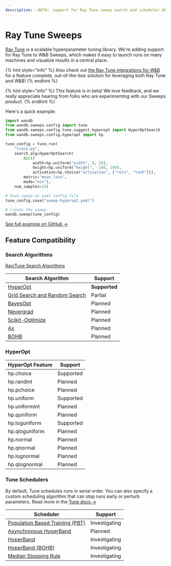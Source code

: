 ```yaml
---
description: ✨BETA✨ support for Ray Tune sweep search and scheduler API
---
```


# Ray Tune Sweeps

[Ray Tune](https://ray.readthedocs.io/en/latest/tune.html) is a scalable hyperparameter tuning library. We're adding support for Ray Tune to W\&B Sweeps, which makes it easy to launch runs on many machines and visualize results in a central place.

{% hint style="info" %}
Also check out [the Ray Tune integrations for W\&B](../../integrations/other/ray-tune.md) for a feature complete, out-of-the-box solution for leveraging both Ray Tune and W\&B!
{% endhint %}

{% hint style="info" %}
This feature is in beta! We love feedback, and we really appreciate hearing from folks who are experimenting with our Sweeps product.
{% endhint %}

Here's a quick example:

```python
import wandb
from wandb.sweeps.config import tune
from wandb.sweeps.config.tune.suggest.hyperopt import HyperOptSearch
from wandb.sweeps.config.hyperopt import hp

tune_config = tune.run(
    "train.py",
    search_alg=HyperOptSearch(
        dict(
            width=hp.uniform("width", 0, 20),
            height=hp.uniform("height", -100, 100),
            activation=hp.choice("activation", ["relu", "tanh"])),
        metric="mean_loss",
        mode="min"),
    num_samples=10)

# Save sweep as yaml config file
tune_config.save("sweep-hyperopt.yaml")

# Create the sweep
wandb.sweep(tune_config)
```

[See full example on GitHub →](https://github.com/wandb/examples/tree/master/examples/keras/keras-cnn-fashion)

## Feature Compatibility

### Search Algorithms

[Ray/Tune Search Algorithms](https://ray.readthedocs.io/en/latest/tune-searchalg.html)

| Search Algorithm                                                                                                                       | Support       |
| -------------------------------------------------------------------------------------------------------------------------------------- | ------------- |
| [HyperOpt](https://ray.readthedocs.io/en/latest/tune-searchalg.html#hyperopt-search-tree-structured-parzen-estimators)                 | **Supported** |
| [Grid Search and Random Search](https://ray.readthedocs.io/en/latest/tune-searchalg.html#variant-generation-grid-search-random-search) | Partial       |
| [BayesOpt](https://ray.readthedocs.io/en/latest/tune-searchalg.html#bayesopt-search)                                                   | Planned       |
| [Nevergrad](https://ray.readthedocs.io/en/latest/tune-searchalg.html#nevergrad-search)                                                 | Planned       |
| [Scikit-Optimize](https://ray.readthedocs.io/en/latest/tune-searchalg.html#scikit-optimize-search)                                     | Planned       |
| [Ax](https://ray.readthedocs.io/en/latest/tune-searchalg.html#ax-search)                                                               | Planned       |
| [BOHB](https://ray.readthedocs.io/en/latest/tune-searchalg.html#bohb)                                                                  | Planned       |

### HyperOpt

| HyperOpt Feature | Support   |
| ---------------- | --------- |
| hp.choice        | Supported |
| hp.randint       | Planned   |
| hp.pchoice       | Planned   |
| hp.uniform       | Supported |
| hp.uniformint    | Planned   |
| hp.quniform      | Planned   |
| hp.loguniform    | Supported |
| hp.qloguniform   | Planned   |
| hp.normal        | Planned   |
| hp.qnormal       | Planned   |
| hp.lognormal     | Planned   |
| hp.qlognormal    | Planned   |

### Tune Schedulers

By default, Tune schedules runs in serial order. You can also specify a custom scheduling algorithm that can stop runs early or perturb parameters. Read more in the [Tune docs →](https://ray.readthedocs.io/en/latest/tune-schedulers.html)

| Scheduler                                                                                                                  | Support       |
| -------------------------------------------------------------------------------------------------------------------------- | ------------- |
| [Population Based Training (PBT)](https://ray.readthedocs.io/en/latest/tune-schedulers.html#population-based-training-pbt) | Investigating |
| [Asynchronous HyperBand](https://ray.readthedocs.io/en/latest/tune-schedulers.html#asynchronous-hyperband)                 | Planned       |
| [HyperBand](https://ray.readthedocs.io/en/latest/tune-schedulers.html#hyperband)                                           | Investigating |
| [HyperBand (BOHB)](https://ray.readthedocs.io/en/latest/tune-schedulers.html#hyperband-bohb)                               | Investigating |
| [Median Stopping Rule](https://ray.readthedocs.io/en/latest/tune-schedulers.html#median-stopping-rule)                     | Investigating |
